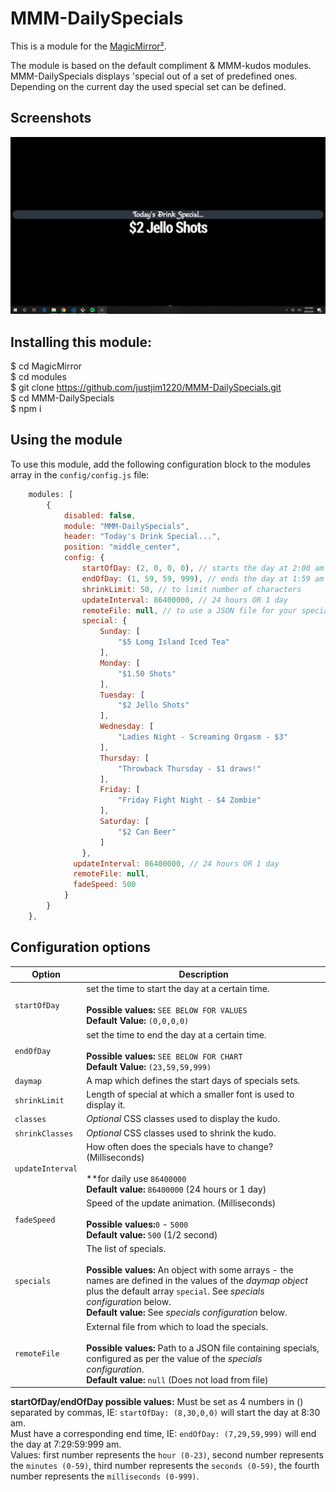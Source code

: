 # MMM-DailySpecials

This is a module for the [MagicMirror²](https://github.com/MichMich/MagicMirror/).

The module is based on the default compliment & MMM-kudos modules. MMM-DailySpecials displays 'special out of a set of predefined ones. Depending on the current day the used special set can be defined.

## Screenshots

![ScreenShot](https://github.com/justjim1220/MMM-DailySpecials/blob/master/Screenshot%20(43).png)

## Installing this module:

$ cd MagicMirror<br>
$ cd modules<br>
$ git clone https://github.com/justjim1220/MMM-DailySpecials.git<br>
$ cd MMM-DailySpecials<br>
$ npm i<br>


## Using the module

To use this module, add the following configuration block to the modules array in the `config/config.js` file:
```js
    modules: [
        {
            disabled: false,
            module: "MMM-DailySpecials",
            header: "Today's Drink Special...",
            position: "middle_center",
            config: {
                startOfDay: (2, 0, 0, 0), // starts the day at 2:00 am
                endOfDay: (1, 59, 59, 999), // ends the day at 1:59 am
                shrinkLimit: 50, // to limit number of characters 
                updateInterval: 86400000, // 24 hours OR 1 day
                remoteFile: null, // to use a JSON file for your specials list IE: _DailySpecials.json_
                special: {
                    Sunday: [
                        "$5 Lomg Island Iced Tea"
                    ],
                    Monday: [
                        "$1.50 Shots"
                    ],
                    Tuesday: [
                        "$2 Jello Shots"
                    ],
                    Wednesday: [
                        "Ladies Night - Screaming Orgasm - $3"
                    ],
                    Thursday: [
                        "Throwback Thursday - $1 draws!"
                    ],
                    Friday: [
                        "Friday Fight Night - $4 Zombie"
                    ],
                    Saturday: [
                        "$2 Can Beer"
                    ]
                },
              updateInterval: 86400000, // 24 hours OR 1 day
              remoteFile: null,
              fadeSpeed: 500
            }
        }
    },
```

## Configuration options

| Option           | Description
|----------------- |------------
| `startOfDay`     | set the time to start the day at a certain time. <br><br> **Possible values:** `SEE BELOW FOR VALUES` <br> **Default Value:** `(0,0,0,0)`
| `endOfDay`       | set the time to end the day at a certain time. <br><br> **Possible values:** `SEE BELOW FOR CHART` <br> **Default Value:** `(23,59,59,999)`
| `daymap`         | A map which defines the start days of specials sets.
| `shrinkLimit`    | Length of special at which a smaller font is used to display it.
| `classes`        | *Optional* CSS classes used to display the kudo.
| `shrinkClasses`  | *Optional* CSS classes used to shrink the kudo.
| `updateInterval` | How often does the specials have to change? (Milliseconds) <br><br> **for daily use `86400000` <br> **Default value:** `86400000` (24 hours or 1 day)
| `fadeSpeed`      | Speed of the update animation. (Milliseconds) <br><br> **Possible values:**`0` - `5000` <br> **Default value:** `500` (1/2 second)
| `specials`       | The list of specials. <br><br> **Possible values:** An object with some arrays - the names are defined in the values of the _daymap object_ plus the default array `special`. See _specials configuration_ below. <br> **Default value:** See _specials configuration_ below.
| `remoteFile`     | External file from which to load the specials. <br><br> **Possible values:** Path to a JSON file containing specials, configured as per the value of the _specials configuration_.<br> **Default value:** `null` (Does not load from file)

**startOfDay/endOfDay possible values:**
Must be set as 4 numbers in () separated by commas, IE: `startOfDay: (8,30,0,0)` will start the day at 8:30 am.<br>
Must have a corresponding end time, IE: `endOfDay: (7,29,59,999)` will end the day at 7:29:59:999 am.<br>
Values: first number represents the `hour (0-23)`, second number represents the `minutes (0-59)`, third number represents the `seconds (0-59)`, the fourth number represents the `milliseconds (0-999)`.
